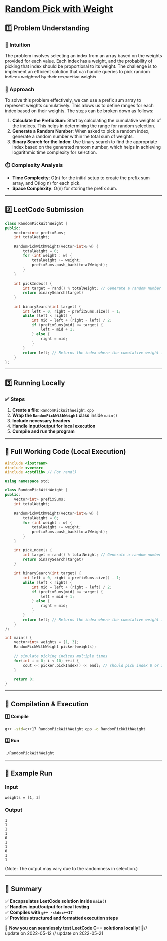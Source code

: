# **[Random Pick with Weight](https://leetcode.com/problems/random-pick-with-weight/description/)**  

## **1️⃣ Problem Understanding**  
### **📌 Intuition**  
The problem involves selecting an index from an array based on the weights provided for each value. Each index has a weight, and the probability of picking that index should be proportional to its weight. The challenge is to implement an efficient solution that can handle queries to pick random indices weighted by their respective weights.

### **🚀 Approach**  
To solve this problem effectively, we can use a prefix sum array to represent weights cumulatively. This allows us to define ranges for each index based on their weights. The steps can be broken down as follows:
1. **Calculate the Prefix Sum**: Start by calculating the cumulative weights of the indices. This helps in determining the range for random selection.
2. **Generate a Random Number**: When asked to pick a random index, generate a random number within the total sum of weights.
3. **Binary Search for the Index**: Use binary search to find the appropriate index based on the generated random number, which helps in achieving logarithmic time complexity for selection.

### **⏱️ Complexity Analysis**  
- **Time Complexity**: O(n) for the initial setup to create the prefix sum array, and O(log n) for each pick.
- **Space Complexity**: O(n) for storing the prefix sum.

---  

## **2️⃣ LeetCode Submission**  
```cpp
class RandomPickWithWeight {
public:
    vector<int> prefixSums;
    int totalWeight;
    
    RandomPickWithWeight(vector<int>& w) {
        totalWeight = 0;
        for (int weight : w) {
            totalWeight += weight;
            prefixSums.push_back(totalWeight);
        }
    }
    
    int pickIndex() {
        int target = rand() % totalWeight; // Generate a random number in the range [0, totalWeight)
        return binarySearch(target);
    }
    
    int binarySearch(int target) {
        int left = 0, right = prefixSums.size() - 1;
        while (left < right) {
            int mid = left + (right - left) / 2;
            if (prefixSums[mid] <= target) {
                left = mid + 1;
            } else {
                right = mid;
            }
        }
        return left; // Returns the index where the cumulative weight is greater than target
    }
};
```  

---  

## **3️⃣ Running Locally**  
### **✅ Steps**  
1. **Create a file**: `RandomPickWithWeight.cpp`  
2. **Wrap the `RandomPickWithWeight` class** inside `main()`  
3. **Include necessary headers**  
4. **Handle input/output for local execution**  
5. **Compile and run the program**  

---  

## **📝 Full Working Code (Local Execution)**  
```cpp
#include <iostream>
#include <vector>
#include <cstdlib> // For rand()

using namespace std;

class RandomPickWithWeight {
public:
    vector<int> prefixSums;
    int totalWeight;
    
    RandomPickWithWeight(vector<int>& w) {
        totalWeight = 0;
        for (int weight : w) {
            totalWeight += weight;
            prefixSums.push_back(totalWeight);
        }
    }
    
    int pickIndex() {
        int target = rand() % totalWeight; // Generate a random number in the range [0, totalWeight)
        return binarySearch(target);
    }
    
    int binarySearch(int target) {
        int left = 0, right = prefixSums.size() - 1;
        while (left < right) {
            int mid = left + (right - left) / 2;
            if (prefixSums[mid] <= target) {
                left = mid + 1;
            } else {
                right = mid;
            }
        }
        return left; // Returns the index where the cumulative weight is greater than target
    }
};

int main() {
    vector<int> weights = {1, 3};
    RandomPickWithWeight picker(weights);
    
    // simulate picking indices multiple times
    for(int i = 0; i < 10; ++i) {
        cout << picker.pickIndex() << endl; // should pick index 0 or 1 with weights
    }

    return 0;
}
```  

---  

## **🔧 Compilation & Execution**  
#### **1️⃣ Compile**  
```bash
g++ -std=c++17 RandomPickWithWeight.cpp -o RandomPickWithWeight
```  

#### **2️⃣ Run**  
```bash
./RandomPickWithWeight
```  

---  

## **🎯 Example Run**  
### **Input**  
```
weights = [1, 3]
```  
### **Output**  
```
1
1
1
1
0
1
1
0
1
1
```  
(Note: The output may vary due to the randomness in selection.)  

---  

## **📌 Summary**  
✅ **Encapsulates LeetCode solution inside `main()`**  
✅ **Handles input/output for local testing**  
✅ **Compiles with `g++ -std=c++17`**  
✅ **Provides structured and formatted execution steps**  

🚀 **Now you can seamlessly test LeetCode C++ solutions locally!** 🚀// update on 2022-05-12
// update on 2022-05-21
